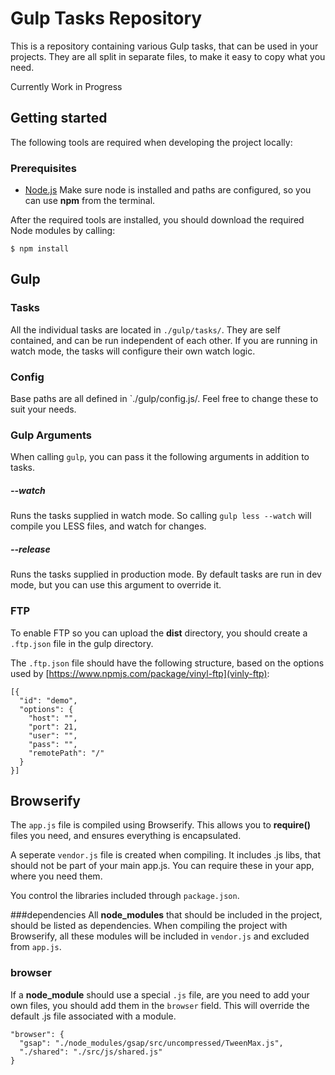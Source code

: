 Gulp Tasks Repository
=====================
This is a repository containing various Gulp tasks, that can be used in your projects.
They are all split in separate files, to make it easy to copy what you need.

Currently Work in Progress

## Getting started
The following tools are required when developing the project locally:

### Prerequisites
* [Node.js](http://nodejs.org/ "Node")
  Make sure node is installed and paths are configured, so you can use **npm** from the terminal.

After the required tools are installed, you should download the required Node modules by calling:

```
$ npm install
```

## Gulp
### Tasks
All the individual tasks are located in `./gulp/tasks/`. They are self contained, and can be run independent of each other.
If you are running in watch mode, the tasks will configure their own watch logic.

### Config
Base paths are all defined in `./gulp/config.js/. Feel free to change these to suit your needs.

### Gulp Arguments
When calling `gulp`, you can pass it the following arguments in addition to tasks.

##### --watch
Runs the tasks supplied in watch mode. So calling `gulp less --watch` will compile you LESS files, and watch for changes.

##### --release
Runs the tasks supplied in production mode. By default tasks are run in dev mode, but you can use this argument to override it.

### FTP
To enable FTP so you can upload the **dist** directory, you should create a `.ftp.json` file in the gulp directory.

The `.ftp.json` file should have the following structure, based on the options used by [https://www.npmjs.com/package/vinyl-ftp](vinly-ftp):

```
[{
  "id": "demo",
  "options": {
    "host": "",
    "port": 21,
    "user": "",
    "pass": "",
    "remotePath": "/"
  }
}]
```

## Browserify
The `app.js` file is compiled using Browserify. This allows you to **require()** files you need, and ensures everything is encapsulated.

A seperate `vendor.js` file is created when compiling. It includes .js libs, that should not be part of your main app.js. You can require these in your app, where you need them.

You control the libraries included through `package.json`.

###dependencies
All **node_modules** that should be included in the project, should be listed as dependencies. When compiling the project with Browserify, all these modules will be included in `vendor.js` and excluded from `app.js`.

### browser
If a **node_module** should use a special `.js` file, are you need to add your own files, you should add them in the `browser` field. This will override the default .js file associated with a module. 

```
"browser": {
  "gsap": "./node_modules/gsap/src/uncompressed/TweenMax.js",
  "./shared": "./src/js/shared.js"
}
```


